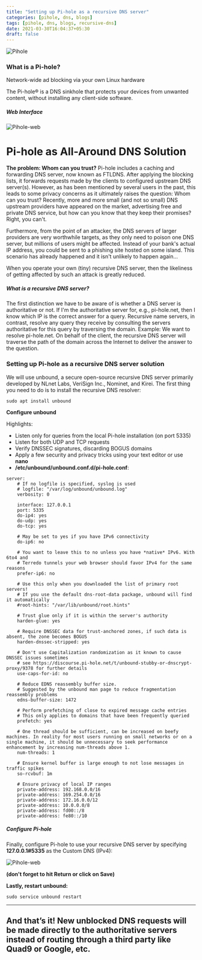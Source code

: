 ```yaml
---
title: "Setting up Pi-hole as a recursive DNS server"
categories: [pihole, dns, blogs]
tags: [pihole, dns, blogs, recursive-dns]
date: 2021-03-30T16:04:37+05:30
draft: false
---
```

![Pihole](/images/pihole-rdns/logo.png)

### What is a Pi-hole?
Network-wide ad blocking via your own Linux hardware

The Pi-hole® is a DNS sinkhole that protects your devices from unwanted content, without installing any client-side software.

##### Web Interface

![Pihole-web](/images/pihole-rdns/dashboard.png)


# Pi-hole as All-Around DNS Solution
**The problem: Whom can you trust?**
Pi-hole includes a caching and forwarding DNS server, now known as FTLDNS. After applying the blocking lists, it forwards requests made by the clients to configured upstream DNS server(s). However, as has been mentioned by several users in the past, this leads to some privacy concerns as it ultimately raises the question: Whom can you trust? Recently, more and more small (and not so small) DNS upstream providers have appeared on the market, advertising free and private DNS service, but how can you know that they keep their promises? Right, you can't.

Furthermore, from the point of an attacker, the DNS servers of larger providers are very worthwhile targets, as they only need to poison one DNS server, but millions of users might be affected. Instead of your bank's actual IP address, you could be sent to a phishing site hosted on some island. This scenario has already happened and it isn't unlikely to happen again...

When you operate your own (tiny) recursive DNS server, then the likeliness of getting affected by such an attack is greatly reduced.

##### What is a recursive DNS server?
The first distinction we have to be aware of is whether a DNS server is authoritative or not. If I'm the authoritative server for, e.g., pi-hole.net, then I know which IP is the correct answer for a query. Recursive name servers, in contrast, resolve any query they receive by consulting the servers authoritative for this query by traversing the domain. Example: We want to resolve pi-hole.net. On behalf of the client, the recursive DNS server will traverse the path of the domain across the Internet to deliver the answer to the question.

### Setting up Pi-hole as a recursive DNS server solution

We will use unbound, a secure open-source recursive DNS server primarily developed by NLnet Labs, VeriSign Inc., Nominet, and Kirei. The first thing you need to do is to install the recursive DNS resolver:

```
sudo apt install unbound
```

**Configure unbound**

Highlights:

- Listen only for queries from the local Pi-hole installation (on port 5335)
- Listen for both UDP and TCP requests
- Verify DNSSEC signatures, discarding BOGUS domains
- Apply a few security and privacy tricks using your text editor or use **nano**
- **/etc/unbound/unbound.conf.d/pi-hole.conf**:

```
server:
    # If no logfile is specified, syslog is used
    # logfile: "/var/log/unbound/unbound.log"
    verbosity: 0

    interface: 127.0.0.1
    port: 5335
    do-ip4: yes
    do-udp: yes
    do-tcp: yes

    # May be set to yes if you have IPv6 connectivity
    do-ip6: no

    # You want to leave this to no unless you have *native* IPv6. With 6to4 and
    # Terredo tunnels your web browser should favor IPv4 for the same reasons
    prefer-ip6: no

    # Use this only when you downloaded the list of primary root servers!
    # If you use the default dns-root-data package, unbound will find it automatically
    #root-hints: "/var/lib/unbound/root.hints"

    # Trust glue only if it is within the server's authority
    harden-glue: yes

    # Require DNSSEC data for trust-anchored zones, if such data is absent, the zone becomes BOGUS
    harden-dnssec-stripped: yes

    # Don't use Capitalization randomization as it known to cause DNSSEC issues sometimes
    # see https://discourse.pi-hole.net/t/unbound-stubby-or-dnscrypt-proxy/9378 for further details
    use-caps-for-id: no

    # Reduce EDNS reassembly buffer size.
    # Suggested by the unbound man page to reduce fragmentation reassembly problems
    edns-buffer-size: 1472

    # Perform prefetching of close to expired message cache entries
    # This only applies to domains that have been frequently queried
    prefetch: yes

    # One thread should be sufficient, can be increased on beefy machines. In reality for most users running on small networks or on a single machine, it should be unnecessary to seek performance enhancement by increasing num-threads above 1.
    num-threads: 1

    # Ensure kernel buffer is large enough to not lose messages in traffic spikes
    so-rcvbuf: 1m

    # Ensure privacy of local IP ranges
    private-address: 192.168.0.0/16
    private-address: 169.254.0.0/16
    private-address: 172.16.0.0/12
    private-address: 10.0.0.0/8
    private-address: fd00::/8
    private-address: fe80::/10
```

##### Configure Pi-hole

Finally, configure Pi-hole to use your recursive DNS server by specifying **127.0.0.1#5335** as the Custom DNS (IPv4):

![Pihole-web](/images/pihole-rdns/recursiveresolve.png)

**(don't forget to hit Return or click on Save)**

**Lastly, restart unbound:**

```
sudo service unbound restart
```

-------------------------------------------------------------------------------
**And that’s it! New unblocked DNS requests will be made directly to the authoritative servers instead of routing through a third party like Quad9 or Google, etc.**
-------------------------------------------------------------------------------

